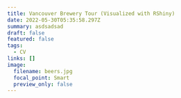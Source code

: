 ```yaml
---
title: Vancouver Brewery Tour (Visualized with RShiny)
date: 2022-05-30T05:35:58.297Z
summary: asdsadsad
draft: false
featured: false
tags:
  - CV
links: []
image:
  filename: beers.jpg
  focal_point: Smart
  preview_only: false
---
```

